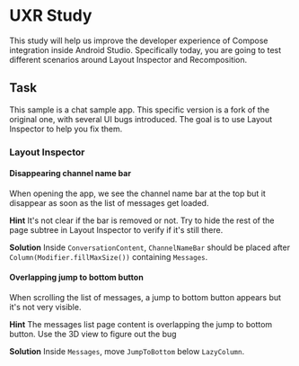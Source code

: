 # UXR Study
This study will help us improve the developer experience of Compose integration inside Android
Studio.
Specifically today, you are going to test different scenarios around Layout Inspector and 
Recomposition.

## Task
This sample is a chat sample app. This specific version is a fork of the original one, with several
UI bugs introduced. The goal is to use Layout Inspector to help you fix them.

### Layout Inspector

#### Disappearing channel name bar
When opening the app, we see the channel name bar at the top but it disappear as soon as the
list of messages get loaded.

**Hint**
It's not clear if the bar is removed or not. Try to hide the rest of the page subtree in Layout
Inspector to verify if it's still there.

**Solution**
Inside `ConversationContent`, `ChannelNameBar` should be placed after 
`Column(Modifier.fillMaxSize())` containing `Messages`.

#### Overlapping jump to bottom button
When scrolling the list of messages, a jump to bottom button appears but it's not very visible.

**Hint**
The messages list page content is overlapping the jump to bottom button. Use the 3D view to figure 
out the bug

**Solution**
Inside `Messages`, move `JumpToBottom` below `LazyColumn`.
